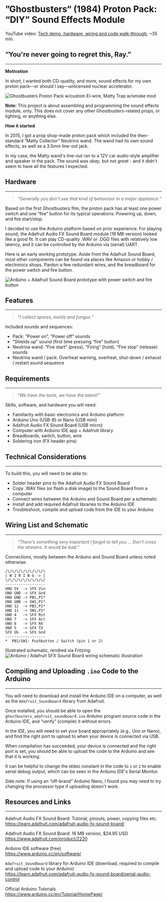 ”Ghostbusters“ (1984) Proton Pack: “DIY” Sound Effects Module
=============================================================

YouTube video: [Tech demo, hardware, wiring and code walk-through](https://youtu.be/2IxWJWbTv5s), ~35 min.

## “You're never going to regret this, Ray.”
-------------------------------------------
**Motivation**

In short, I wanted both CD-quality, and _more_, sound effects for my own proton pack—or should I say—unlicensed nuclear accelerator.

![Ghostbusters Proton Pack w/custom El-wire, Matty Trap w/smoke mod](images/ghostbusters_proton_pack_and_matty_trap.jpg)

**Note**: This project is about assembling and programming the sound effects module, only. This does not cover any other Ghostbusters-related props, or lighting, or anything else.

**How it started**

In 2015, I got a prop shop-made proton pack which included the then-standard “Matty Collector” Neutrino wand. The wand had its own sound effects, as well as a 3.5mm line-out jack.

In my case, the Matty wand's line-out ran to a 12V car audio-style amplifier and speaker in the pack. The sound was _okay_, but not _great_ - and it didn't seem to have all the features I expected.

## Hardware
--------
> _“Generally you don't see that kind of behaviour in a major appliance.”_

Based on the first Ghostbusters film, the proton pack has at least one power switch and one “fire” button for its typical operations: Powering up, down, and fire start/stop.

I decided to use the Arduino platform based on prior experience. For playing sound, the Adafruit Audio FX Sound Board module (16 MB version) looked like a good fit. It can play CD-quality .WAV or .OGG files with relatively low latency, and it can be controlled by the Arduino via (serial) UART.

Here is an early working prototype. Aside from the Adafruit Sound Board, most other components can be found via places like Amazon or hobby / electronics shops. Pardon a few redundant wires, and the breadboard for the power switch and fire button.

![Arduino + Adafruit Sound Board prototype with power switch and fire button](images/arduino_adafruit_sound_board.jpg)

## Features
--------
> _“I collect spores, molds and fungus.”_

Included sounds and sequences:
* Pack: “Power on”, “Power off” sounds
* “Shields up” sound (first time pressing “fire” button)
* Neutrina wand: “Fire start” (press), “Firing” (hold), “Fire stop” (release) sounds
* Neutrina wand / pack: Overheat warning, overheat, shut-down / exhaust / restart sound sequence

## Requirements
------------
> _“We have the tools, we have the talent!”_

Skills, software, and hardware you will need:
* Familiarity with basic electronics and Arduino platform
* Arduino Uno (USB-B) or Nano (USB mini)
* Adafruit Audio FX Sound Board (USB micro)
* Computer with Arduino IDE app + Adafruit library
* Breadboards, switch, button, wire
* Soldering iron (FX header pins)

## Technical Considerations
------------------------
To build this, you will need to be able to:
* Solder header pins to the Adafruit Audio FX Sound Board
* Copy .WAV files (or flash a disk image) to the Sound Board from a computer
* Connect wires between the Arduino and Sound Board per a schematic
* Install and add required Adafruit libraries to the Arduino IDE
* Troubleshoot, compile and upload code from the IDE to your Arduino

## Wiring List and Schematic
-------------------------
> _“There's something very important I forgot to tell you ... Don't cross the streams. It would be bad.”_

Connections, mostly between the Arduino and Sound Board unless noted otherwise:
```
/\/\/\/\/\/\/\/\/\
| W I R I N G -> |
\/\/\/\/\/\/\/\/\/
------------------
UNO 5V  -> SFX Vin
UNO GND -> SFX Gnd
UNO GND -> PB1,P1*
UNO GND -> SW1,P1*
UNO 12  -> PB1,P2*
UNO 11  -> SW1,P2*
UNO 4   -> SFX Rst
UNO 7   -> SFX Act
UNO 6   -> SFX RX
UNO 5   -> SFX TX
SFX UG  -> SFX Gnd
------------------
*  PB1/SW1: Pushbutton / Switch (pin 1 or 2)
```
Illustrated schematic, rendred via Fritzing:
![Arduino / Adafruit SFX Sound Board wiring schematic illustration](images/arduino_sound_board_wiring_schematic.png)

## Compiling and Uploading `.ino` Code to the Arduino
--------------------------------------------------
You will need to download and install the Arduino IDE on a computer, as well as the `Adafruit_Soundboard` library from Adafruit.

Once installed, you should be able to open the `ghostbusters_adafruit_soundboard.ino` Arduino program source code in the Arduino IDE, and “verify” (compile) it without errors.

In the IDE, you will need to set your board appropriately (e.g., Uno or Nano), and find the right port to upload to when your device is connected via USB.

When compilation has succeeded, your device is connected and the right port is set, you should be able to upload the code to the Arduino and see that it is working.

It can be helpful to change the `DEBUG` constant in the code to `1` or `2` to enable serial debug output, which can be seen in the Arduino IDE's Serial Monitor.

Side note: If using an “off-brand” Arduino Nano, I found you may need to try changing the processor type if uploading doesn't work.

## Resources and Links
-------------------
Adafruit Audio FX Sound Board: Tutorial, pinouts, power, copying files etc.    
https://learn.adafruit.com/adafruit-audio-fx-sound-board/

Adafruit Audio FX Sound Board: 16 MB version, $24.95 USD  
https://www.adafruit.com/product/2220

Arduino IDE software (free)  
https://www.arduino.cc/en/software/

`Adafruit_Soundboard` library for Arduino IDE (download, required to compile and upload code to your Arduino)  
https://learn.adafruit.com/adafruit-audio-fx-sound-board/serial-audio-control

Official Arduino Tutorials  
https://www.arduino.cc/en/Tutorial/HomePage/